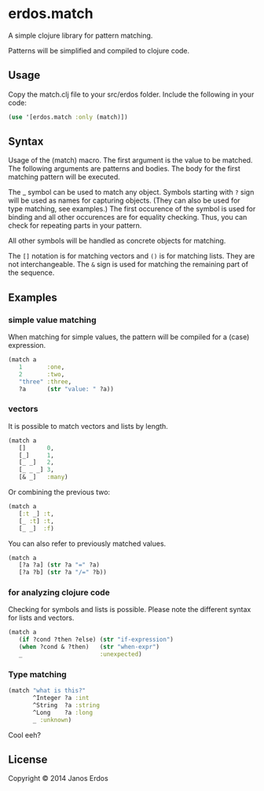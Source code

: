 # erdos.match

A simple clojure library for pattern matching.

Patterns will be simplified and compiled to clojure code.

## Usage

Copy the match.clj file to your src/erdos folder.
Include the following in your code:
```clojure
(use '[erdos.match :only (match)])
```

## Syntax

Usage of the (match) macro. The first argument is the value to be matched. The following arguments are patterns and bodies. The body for the first matching pattern will be executed.

The _ symbol can be used to match any object. Symbols starting with `?` sign will be used as names for capturing objects. (They can also be used for type matching, see examples.) The first occurence of the symbol is used for binding and all other occurences are for equality checking. Thus, you can check for repeating parts in your pattern.

All other symbols will be handled as concrete objects for matching.

The `[]` notation is for matching vectors and `()` is for matching lists. They are not interchangeable. The `&` sign is used for matching the remaining part of the sequence.

## Examples

### simple value matching

When matching for simple values, the pattern will be compiled for a (case) expression.
```clojure
(match a
   1       :one,
   2       :two,
   "three" :three,
   ?a      (str "value: " ?a))
```

### vectors

It is possible to match vectors and lists by length.
```clojure
(match a
   []      0,
   [_]     1,
   [_ _]   2,
   [_ _ _] 3,
   [& _]   :many)
```

Or combining the previous two:
```clojure
(match a
   [:t _] :t,
   [_ :t] :t,
   [_ _]  :f)
```

You can also refer to previously matched values.
```clojure
(match a
   [?a ?a] (str ?a "=" ?a)
   [?a ?b] (str ?a "/=" ?b))
```

### for analyzing clojure code
Checking for symbols and lists is possible. Please note the different syntax for lists and vectors.
```clojure
(match a
   (if ?cond ?then ?else) (str "if-expression")
   (when ?cond & ?then)   (str "when-expr")
   _                      :unexpected)
```

### Type matching

```clojure
(match "what is this?"
       ^Integer ?a :int
       ^String  ?a :string
       ^Long    ?a :long
       _ :unknown)
```
Cool eeh?

## License

Copyright © 2014 Janos Erdos
